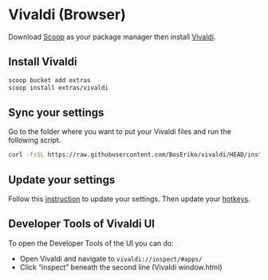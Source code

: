 # Vivaldi (Browser)
Download [Scoop](https://github.com/BosEriko/scoop) as your package manager then install [Vivaldi](https://scoop.sh/#/apps?q=vivaldi).

## Install Vivaldi
```sh
scoop bucket add extras
scoop install extras/vivaldi
```

## Sync your settings
Go to the folder where you want to put your Vivaldi files and run the following script.
```sh
curl -fsSL https://raw.githubusercontent.com/BosEriko/vivaldi/HEAD/install.sh | sh
```

## Update your settings
Follow this [instruction](instruction.md) to update your settings. Then update your [hotkeys](hotkeys.md).

## Developer Tools of Vivaldi UI
To open the Developer Tools of the UI you can do:
- Open Vivaldi and navigate to `vivaldi://inspect/#apps/`
- Click “inspect” beneath the second line (Vivaldi window.html)